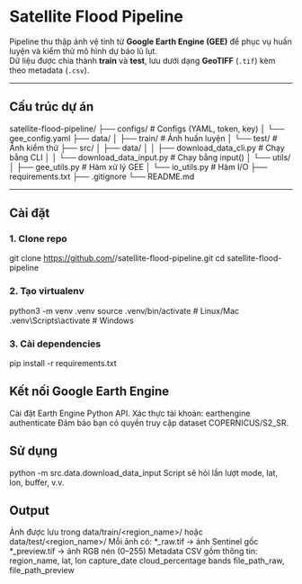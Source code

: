# Satellite Flood Pipeline

Pipeline thu thập ảnh vệ tinh từ **Google Earth Engine (GEE)** để phục vụ huấn luyện và kiểm thử mô hình dự báo lũ lụt.  
Dữ liệu được chia thành **train** và **test**, lưu dưới dạng **GeoTIFF** (`.tif`) kèm theo metadata (`.csv`).  

---

## Cấu trúc dự án


satellite-flood-pipeline/
 ├── configs/ # Configs (YAML, token, key)
 │ └── gee_config.yaml
 ├── data/
 │ ├── train/ # Ảnh huấn luyện
 │ └── test/ # Ảnh kiểm thử
 ├── src/
 │ ├── data/
 │ │ ├── download_data_cli.py # Chạy bằng CLI
 │ │ └── download_data_input.py # Chạy bằng input()
 │ └── utils/
 │ ├── gee_utils.py # Hàm xử lý GEE
 │ └── io_utils.py # Hàm I/O
 ├── requirements.txt
 ├── .gitignore
 └── README.md

---

## Cài đặt

### 1. Clone repo
git clone https://github.com/<your-username>/satellite-flood-pipeline.git
cd satellite-flood-pipeline

### 2. Tạo virtualenv
python3 -m venv .venv
source .venv/bin/activate   # Linux/Mac
.venv\Scripts\activate      # Windows

### 3. Cài dependencies
pip install -r requirements.txt


## Kết nối Google Earth Engine
Cài đặt Earth Engine Python API.
Xác thực tài khoản:
 earthengine authenticate
Đảm bảo bạn có quyền truy cập dataset COPERNICUS/S2_SR.

## Sử dụng
python -m src.data.download_data_input
Script sẽ hỏi lần lượt mode, lat, lon, buffer, v.v.

## Output
Ảnh được lưu trong data/train/<region_name>/ hoặc data/test/<region_name>/
Mỗi ảnh có:
*_raw.tif → ảnh Sentinel gốc
*_preview.tif → ảnh RGB nén (0–255)
Metadata CSV gồm thông tin:
region_name, lat, lon
capture_date
cloud_percentage
bands
file_path_raw, file_path_preview

